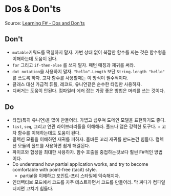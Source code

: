 # Dos & Don'ts

Source: [Learning F\# - Dos and Don'ts](https://fsharpforfunandprofit.com/learning-fsharp/#dos-and-donts)

## Don't

* `mutable`키워드를 떡칠하지 말자. 가변 상태 없이 복잡한 함수를 짜는 것은 함수형을 이해하는데 도움이 된다.
* `for` 그리고 `if-then-else` 를 쓰지 말자. 패턴 매칭과 재귀를 써라.
* `dot notation`을 사용하지 말자. `"hello".Length` 보단 `String.length "hello"` 를 쓰도록 하자. 고차 함수를 사용할때는 이 방식이 필수적이다.
* 클래스 대신 가급적 튜플, 레코드, 유니언같은 순수한 타입만 사용하자. 
* 디버거는 도움이 안된다. 컴파일러 에러 잡는 가장 좋은 방법은 머리를 쓰는 것이다.

## Do

* 타입\(특히 유니언\)을 많이 만들어라. 가볍고 쉽우며 도메인 모델을 표현하기도 좋다.
* `list`,  `seq`, 그리고 연관 라이브러리들을 이해해라. 폴드나 맵은 강력한 도구다. + 고차 함수를 이해하는데도 도움이 된다.
* 콜렉션 모듈을 이해하면 재귀를 피하자. 올바른 꼬리 재귀를 만드는건 힘들다. 컬렉션 모듈의 폴드를 사용하면 쉽개 해결된다.
* 파이프와 합성을 최대한 사용하자. 함수 호출을 중첩하는것보다 훨씬 F\#적인 방법이다.
* Do understand how partial application works, and try to become comfortable with point-free \(tacit\) style.
  * partial을 이해하고 포인트-프리 스타일에 익숙해지자. 
* 인터렉티브 모드에서 코드를 자주 테스트하면서 코드를 만들어라. 막 짜다가 컴파일 터지면 고치기 힘들다.


